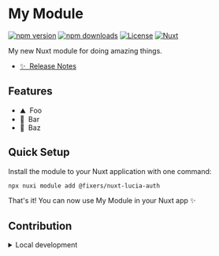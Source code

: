 <!--
Get your module up and running quickly.

Find and replace all on all files (CMD+SHIFT+F):
- Name: My Module
- Package name: @fixers/nuxt-lucia-auth
- Description: My new Nuxt module
-->

# My Module

[![npm version][npm-version-src]][npm-version-href]
[![npm downloads][npm-downloads-src]][npm-downloads-href]
[![License][license-src]][license-href]
[![Nuxt][nuxt-src]][nuxt-href]

My new Nuxt module for doing amazing things.

- [✨ &nbsp;Release Notes](/CHANGELOG.md)
<!-- - [🏀 Online playground](https://stackblitz.com/github/your-org/@fixers/nuxt-lucia-auth?file=playground%2Fapp.vue) -->
<!-- - [📖 &nbsp;Documentation](https://example.com) -->

## Features

<!-- Highlight some of the features your module provide here -->
- ⛰ &nbsp;Foo
- 🚠 &nbsp;Bar
- 🌲 &nbsp;Baz

## Quick Setup

Install the module to your Nuxt application with one command:

```bash
npx nuxi module add @fixers/nuxt-lucia-auth
```

That's it! You can now use My Module in your Nuxt app ✨

## Contribution

<details>
  <summary>Local development</summary>

  ```bash
  # Install dependencies
  npm install

  # Generate type stubs
  npm run dev:prepare

  # Develop with the playground
  npm run dev

  # Build the playground
  npm run dev:build

  # Run ESLint
  npm run lint

  # Run Vitest
  npm run test
  npm run test:watch

  # Release new version
  npm run release
  ```

</details>

<!-- Badges -->
[npm-version-src]: https://img.shields.io/npm/v/@fixers/nuxt-lucia-auth/latest.svg?style=flat&colorA=020420&colorB=00DC82
[npm-version-href]: https://npmjs.com/package/@fixers/nuxt-lucia-auth

[npm-downloads-src]: https://img.shields.io/npm/dm/@fixers/nuxt-lucia-auth.svg?style=flat&colorA=020420&colorB=00DC82
[npm-downloads-href]: https://npmjs.com/package/@fixers/nuxt-lucia-auth

[license-src]: https://img.shields.io/npm/l/@fixers/nuxt-lucia-auth.svg?style=flat&colorA=020420&colorB=00DC82
[license-href]: https://npmjs.com/package/@fixers/nuxt-lucia-auth

[nuxt-src]: https://img.shields.io/badge/Nuxt-020420?logo=nuxt.js
[nuxt-href]: https://nuxt.com
